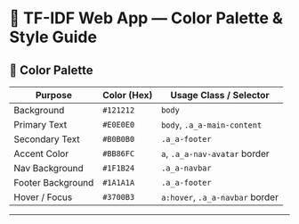 # 🎨 TF-IDF Web App — Color Palette & Style Guide

## 📘 Color Palette

| Purpose           | Color (Hex) | Usage Class / Selector           |
|-------------------|-------------|----------------------------------|
| Background        | `#121212`   | `body`                           |
| Primary Text      | `#E0E0E0`   | `body`, `.a_a-main-content`      |
| Secondary Text    | `#B0B0B0`   | `.a_a-footer`                    |
| Accent Color      | `#BB86FC`   | `a`, `.a_a-nav-avatar` border    |
| Nav Background    | `#1F1B24`   | `.a_a-navbar`                    |
| Footer Background | `#1A1A1A`   | `.a_a-footer`                    |
| Hover / Focus     | `#3700B3`   | `a:hover`, `.a_a-navbar` border  |

---
